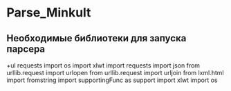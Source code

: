 # Parse_Minkult

## Необходимые библиотеки для запуска парсера
  
+ul requests
import os
import xlwt
import requests
import json
from urllib.request import urlopen
from urllib.request import urljoin
from lxml.html import fromstring
import supportingFunc as support
import xlwt
import os
